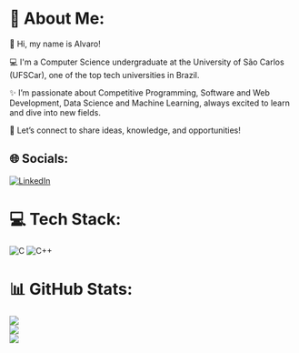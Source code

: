 # 💫 About Me:
👋 Hi, my name is Alvaro!

💻 I'm a Computer Science undergraduate at the University of São Carlos (UFSCar), one of the top tech universities in Brazil.

✨ I’m passionate about Competitive Programming, Software and Web Development, Data Science and Machine Learning, always excited to learn and dive into new fields.

🚀 Let’s connect to share ideas, knowledge, and opportunities!<br>


## 🌐 Socials:
[![LinkedIn](https://img.shields.io/badge/LinkedIn-%230077B5.svg?logo=linkedin&logoColor=white)](https://linkedin.com/in/AlvaroTardin) 

# 💻 Tech Stack:
![C](https://img.shields.io/badge/c-%2300599C.svg?style=flat&logo=c&logoColor=white) ![C++](https://img.shields.io/badge/c++-%2300599C.svg?style=flat&logo=c%2B%2B&logoColor=white)
# 📊 GitHub Stats:
![](https://github-readme-stats.vercel.app/api?username=alvarotig&theme=tokyonight&hide_border=false&include_all_commits=false&count_private=false)<br/>
![](https://github-readme-streak-stats.herokuapp.com/?user=alvarotig&theme=tokyonight&hide_border=false)<br/>
![](https://github-readme-stats.vercel.app/api/top-langs/?username=alvarotig&theme=tokyonight&hide_border=false&include_all_commits=false&count_private=false&layout=compact)

<!-- Proudly created with GPRM ( https://gprm.itsvg.in ) -->
